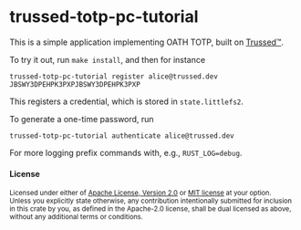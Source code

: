 # trussed-totp-pc-tutorial

This is a simple application implementing OATH TOTP, built on [Trussed™][trussed].

To try it out, run `make install`, and then for instance
```
trussed-totp-pc-tutorial register alice@trussed.dev JBSWY3DPEHPK3PXPJBSWY3DPEHPK3PXP
```
This registers a credential, which is stored in `state.littlefs2`.

To generate a one-time password, run
```
trussed-totp-pc-tutorial authenticate alice@trussed.dev
```

For more logging prefix commands with, e.g., `RUST_LOG=debug`.

[trussed]: https://trussed.dev

#### License

<sup>
Licensed under either of <a href="LICENSE-APACHE">Apache License, Version
2.0</a> or <a href="LICENSE-MIT">MIT license</a> at your option.
</sup>

<br>

<sub>
Unless you explicitly state otherwise, any contribution intentionally submitted
for inclusion in this crate by you, as defined in the Apache-2.0 license, shall
be dual licensed as above, without any additional terms or conditions.
</sub>
